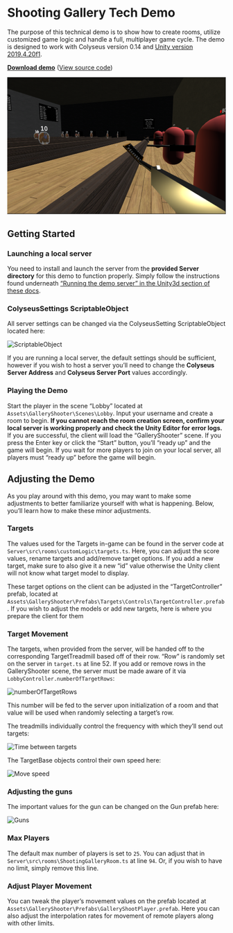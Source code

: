 # Shooting Gallery Tech Demo

The purpose of this technical demo is to show how to create rooms, utilize customized game logic and handle a full, multiplayer game cycle. The demo is designed to work with Colyseus version 0.14 and [Unity version 2019.4.20f1](https://unity3d.com/unity/qa/lts-releases).

**[Download demo](https://github.com/colyseus/unity-demo-shooting-gallery/archive/master.zip)** ([View source code](https://github.com/colyseus/unity-demo-shooting-gallery/))

![Screenshot](screenshot.png)

## Getting Started

### Launching a local server

You need to install and launch the server from the **provided Server directory** for this demo to function properly. Simply follow the instructions found underneath [“Running the demo server” in the Unity3d section of these docs](/getting-started/unity3d-client/#running-the-demo-server).

### ColyseusSettings ScriptableObject

All server settings can be changed via the ColyseusSetting ScriptableObject located here:

![ScriptableObject](/demo/shooting-gallery/scriptable-object.png)

If you are running a local server, the default settings should be sufficient, however if you wish to host a server you’ll need to change the **Colyseus Server Address** and **Colyseus Server Port** values accordingly.

### Playing the Demo

Start the player in the scene “Lobby” located at `Assets\GalleryShooter\Scenes\Lobby`. Input your username and create a room to begin. **If you cannot reach the room creation screen, confirm your local server is working properly and check the Unity Editor for error logs.** If you are successful, the client will load the “GalleryShooter” scene. If you press the Enter key or click the “Start” button, you’ll “ready up” and the game will begin. If you wait for more players to join on your local server, all players must “ready up” before the game will begin.


## Adjusting the Demo

As you play around with this demo, you may want to make some adjustments to better familiarize yourself with what is happening. Below, you’ll learn how to make these minor adjustments.

### Targets

The values used for the Targets in-game can be found in the server code at `Server\src\rooms\customLogic\targets.ts`. Here, you can adjust the score values, rename targets and add/remove target options. If you add a new target, make sure to also give it a new “id” value otherwise the Unity client will not know what target model to display.

These target options on the client can be adjusted in the “TargetController” prefab, located at `Assets\GalleryShooter\Prefabs\Targets\Controls\TargetController.prefab`. If you wish to adjust the models or add new targets, here is where you prepare the client for them

### Target Movement

The targets, when provided from the server, will be handed off to the corresponding TargetTreadmill based off of their row. “Row” is randomly set on the server in `target.ts` at line 52. If you add or remove rows in the GalleryShooter scene, the server must be made aware of it via `LobbyController.numberOfTargetRows`:

![numberOfTargetRows](/demo/shooting-gallery/number-of-target-rows.png)

This number will be fed to the server upon initialization of a room and that value will be used when randomly selecting a target’s row.

The treadmills individually control the frequency with which they’ll send out targets:

![Time between targets](/demo/shooting-gallery/time-between-targets.png)

The TargetBase objects control their own speed here:

![Move speed](/demo/shooting-gallery/move-speed.png)

### Adjusting the guns

The important values for the gun can be changed on the Gun prefab here:

![Guns](/demo/shooting-gallery/guns.png)

### Max Players

The default max number of players is set to `25`. You can adjust that in `Server\src\rooms\ShootingGalleryRoom.ts` at line `94`. Or, if you wish to have no limit, simply remove this line.

### Adjust Player Movement

You can tweak the player’s movement values on the prefab located at `Assets\GalleryShooter\Prefabs\GalleryShootPlayer.prefab`. Here you can also adjust the interpolation rates for movement of remote players along with other limits.
